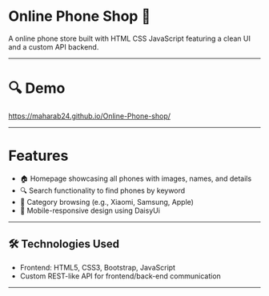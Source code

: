 # Online Phone Shop 🛒

A  online phone store built with HTML CSS JavaScript featuring a clean UI and a custom API backend.

---

# 🔍 Demo

https://maharab24.github.io/Online-Phone-shop/

---

# Features

- 🏠 Homepage showcasing all phones with images, names, and details  
- 🔍 Search functionality to find phones by keyword  
- 📁 Category browsing (e.g., Xiaomi, Samsung, Apple)  
- 📱 Mobile-responsive design using DaisyUi

---

## 🛠️ Technologies Used

- Frontend: HTML5, CSS3, Bootstrap, JavaScript  
- Custom REST-like API for frontend/back-end communication

---
